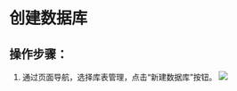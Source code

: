 # 创建数据库

## 操作步骤：

1. 通过页面导航，选择库表管理，点击“新建数据库”按钮。
   ![](https://github.com/jdcloudcom/cn/blob/master/image/data-computing-service/dcs-01.png)
